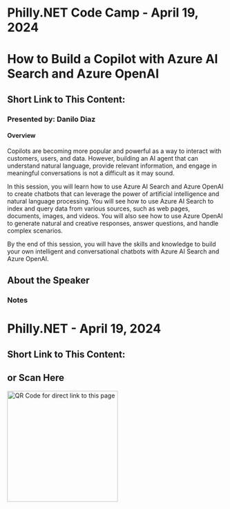 # Philly.NET Code Camp - April 19, 2024

# How to Build a Copilot with Azure AI Search and Azure OpenAI

## Short Link to This Content: 

### Presented by: Danilo Diaz

#### Overview
Copilots are becoming more popular and powerful as a way to interact with customers, users, and data. However, building an AI agent that can understand natural language, provide relevant information, and engage in meaningful conversations is not a difficult as it may sound. 

In this session, you will learn how to use Azure AI Search and Azure OpenAI to create chatbots that can leverage the power of artificial intelligence and natural language processing. You will see how to use Azure AI Search to index and query data from various sources, such as web pages, documents, images, and videos. You will also see how to use Azure OpenAI to generate natural and creative responses, answer questions, and handle complex scenarios. 

By the end of this session, you will have the skills and knowledge to build your own intelligent and conversational chatbots with Azure AI Search and Azure OpenAI.

## About the Speaker



### Notes

# Philly.NET - April 19, 2024

## Short Link to This Content:

## or Scan Here
<img src="images/pcc240419.png" alt="QR Code for direct link to this page" width="256"/>
